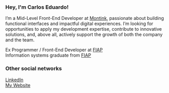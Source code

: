 ### Hey, I'm Carlos Eduardo! 

I’m a Mid-Level Front-End Developer at <a href="https://montink.com/">Montink</a>, passionate about building functional interfaces and impactful digital experiences.
I’m looking for opportunities to apply my development expertise, contribute to innovative solutions, and, above all, actively support the growth of both the company and the team.

Ex Programmer / Front-End Developer at <a href="https://www.fiap.com.br/">FIAP</a><br/>
Information systems graduate from <a href="https://www.fiap.com.br/graduacao/bacharelado/sistemas-de-informacao/">FIAP</a>


### Other social networks
[LinkedIn](https://linkedin.com/in/carlos-eduardo-sousa-81500a173) <br>
[My Website](https://www.carlosedu.com.br/)
